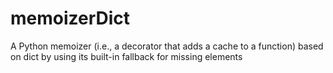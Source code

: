# memoizerDict
A Python memoizer (i.e., a decorator that adds a cache to a function) based on dict by using its built-in fallback for missing elements
